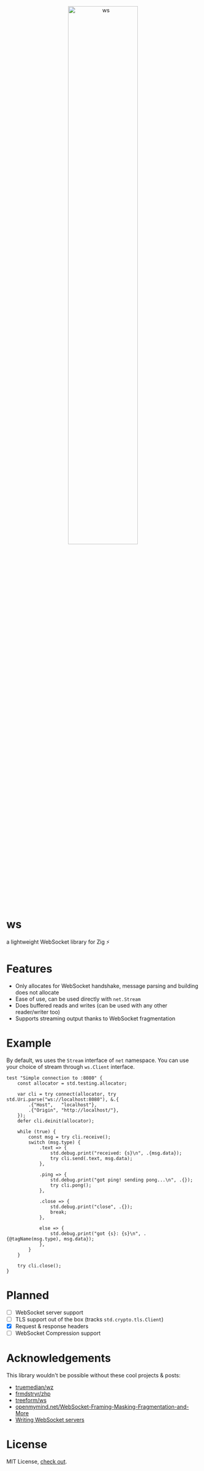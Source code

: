 <p align="center">
  <img src="https://github.com/nikneym/ws/blob/main/misc/logo.png" alt="ws" width="60%" height="30%" />
</p>

ws
===========
a lightweight WebSocket library for Zig ⚡

Features
===========
* Only allocates for WebSocket handshake, message parsing and building does not allocate
* Ease of use, can be used directly with `net.Stream`
* Does buffered reads and writes (can be used with any other reader/writer too)
* Supports streaming output thanks to WebSocket fragmentation

Example
===========
By default, ws uses the `Stream` interface of `net` namespace.
You can use your choice of stream through `ws.Client` interface.
```zig
test "Simple connection to :8080" {
    const allocator = std.testing.allocator;

    var cli = try connect(allocator, try std.Uri.parse("ws://localhost:8080"), &.{
        .{"Host",   "localhost"},
        .{"Origin", "http://localhost/"},
    });
    defer cli.deinit(allocator);

    while (true) {
        const msg = try cli.receive();
        switch (msg.type) {
            .text => {
                std.debug.print("received: {s}\n", .{msg.data});
                try cli.send(.text, msg.data);
            },

            .ping => {
                std.debug.print("got ping! sending pong...\n", .{});
                try cli.pong();
            },

            .close => {
                std.debug.print("close", .{});
                break;
            },

            else => {
                std.debug.print("got {s}: {s}\n", .{@tagName(msg.type), msg.data});
            },
        }
    }

    try cli.close();
}
```

Planned
===========
- [ ] WebSocket server support
- [ ] TLS support out of the box (tracks `std.crypto.tls.Client`)
- [x] Request & response headers
- [ ] WebSocket Compression support

Acknowledgements
===========
This library wouldn't be possible without these cool projects & posts:
* [truemedian/wz](https://github.com/truemedian/wz)
* [frmdstryr/zhp](https://github.com/frmdstryr/zhp/blob/master/src/websocket.zig)
* [treeform/ws](https://github.com/treeform/ws)
* [openmymind.net/WebSocket-Framing-Masking-Fragmentation-and-More](https://www.openmymind.net/WebSocket-Framing-Masking-Fragmentation-and-More/)
* [Writing WebSocket servers](https://developer.mozilla.org/en-US/docs/Web/API/WebSockets_API/Writing_WebSocket_servers)

License
===========
MIT License, [check out](https://github.com/nikneym/ws/blob/main/LICENSE).

